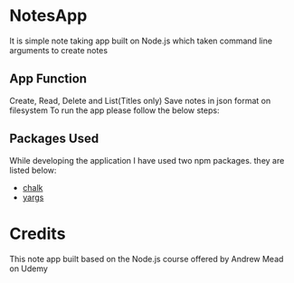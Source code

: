 # NotesApp
It is simple note taking app built on Node.js which taken command line arguments to create notes</br>
## App Function
Create, Read, Delete and List(Titles only)
Save notes in json format on filesystem
To run the app please follow the below steps:
## Packages Used
While developing the application I have used two npm packages. they are listed below:
- [chalk](https://www.npmjs.com/package/chalk)
- [yargs](https://www.npmjs.com/package/yargs)
# Credits
This note app built based on the Node.js course offered by Andrew Mead on Udemy 
